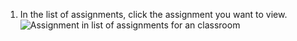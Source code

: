 1. In the list of assignments, click the assignment you want to view.
   ![Assignment in list of assignments for an classroom](/assets/images/help/classroom/click-assignment-in-list.png)
